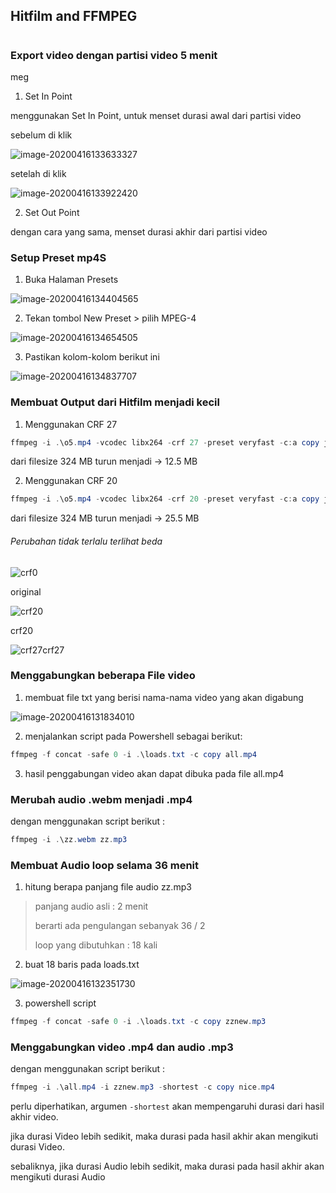 ## Hitfilm and FFMPEG

#

### Export video dengan partisi video 5 menit

meg



1. Set In Point

menggunakan Set In Point, untuk menset durasi awal dari partisi video

sebelum di klik

![image-20200416133633327](img/image-20200416133633327.png)

setelah di klik

![image-20200416133922420](img/image-20200416133922420.png)



2. Set Out Point

dengan cara yang sama, menset durasi akhir dari partisi video



### Setup Preset mp4S

1. Buka Halaman Presets

![image-20200416134404565](img/image-20200416134404565.png)

2. Tekan tombol New Preset > pilih MPEG-4

![image-20200416134654505](img/image-20200416134654505.png)

3. Pastikan kolom-kolom berikut ini

![image-20200416134837707](img/image-20200416134837707.png)

### Membuat Output dari Hitfilm menjadi kecil

1. Menggunakan CRF 27

```powershell
ffmpeg -i .\o5.mp4 -vcodec libx264 -crf 27 -preset veryfast -c:a copy join5.mp4
```

dari filesize 324 MB turun menjadi -> 12.5 MB

2. Menggunakan CRF 20

```powershell
ffmpeg -i .\o5.mp4 -vcodec libx264 -crf 20 -preset veryfast -c:a copy join5.mp4
```

dari filesize 324 MB turun menjadi -> 25.5 MB

###### Perubahan tidak terlalu terlihat beda

![crf0](img/crf0.png)

original

![crf20](img/crf20.png)

crf20

![crf27](img/crf27.png)crf27

### Menggabungkan beberapa File video

1. membuat file txt yang berisi nama-nama video yang akan digabung

![image-20200416131834010](img/image-20200416131834010.png)

2. menjalankan script pada Powershell sebagai berikut:

```powershell
ffmpeg -f concat -safe 0 -i .\loads.txt -c copy all.mp4    
```

3. hasil penggabungan video akan dapat dibuka pada file all.mp4

### Merubah audio .webm menjadi .mp4

dengan menggunakan script berikut :

```powershell
ffmpeg -i .\zz.webm zz.mp3  
```

### Membuat Audio loop selama 36 menit

1. hitung berapa panjang file audio zz.mp3

> panjang audio asli : 2 menit
> 
> berarti ada pengulangan sebanyak 36 / 2
> 
> loop yang dibutuhkan : 18 kali

2. buat 18 baris pada loads.txt

![image-20200416132351730](img/image-20200416132351730.png)

3. powershell script

```powershell
ffmpeg -f concat -safe 0 -i .\loads.txt -c copy zznew.mp3
```

### Menggabungkan video .mp4 dan audio .mp3

dengan menggunakan script berikut :

```powershell
ffmpeg -i .\all.mp4 -i zznew.mp3 -shortest -c copy nice.mp4
```

perlu diperhatikan, argumen `-shortest` akan mempengaruhi durasi dari hasil akhir video.

jika durasi Video lebih sedikit, maka durasi pada hasil akhir akan mengikuti durasi Video.

sebaliknya, jika durasi Audio lebih sedikit, maka durasi pada hasil akhir akan mengikuti durasi Audio